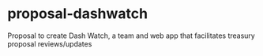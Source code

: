 # proposal-dashwatch
Proposal to create Dash Watch, a team and web app that facilitates treasury proposal reviews/updates
